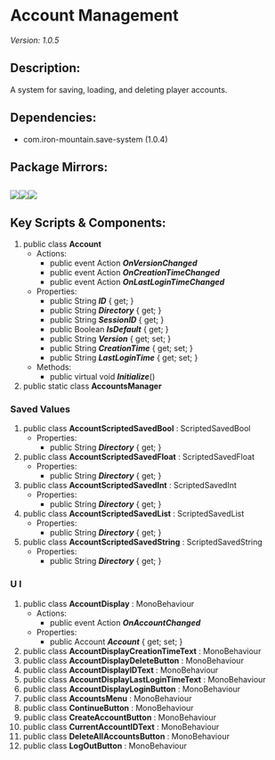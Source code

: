 # Account Management
*Version: 1.0.5*
## Description: 
A system for saving, loading, and deleting player accounts.
## Dependencies: 
* com.iron-mountain.save-system (1.0.4)
## Package Mirrors: 
[<img src='https://img.itch.zone/aW1nLzEzNzQ2ODg3LnBuZw==/original/npRUfq.png'>](https://github.com/Iron-Mountain-Software/account-management.git)[<img src='https://img.itch.zone/aW1nLzEzNzQ2ODkyLnBuZw==/original/Fq0ORM.png'>](https://www.npmjs.com/package/com.iron-mountain.account-management)[<img src='https://img.itch.zone/aW1nLzEzNzQ2ODk4LnBuZw==/original/Rv4m96.png'>](https://iron-mountain.itch.io/account-management)
---
## Key Scripts & Components: 
1. public class **Account**
   * Actions: 
      * public event Action ***OnVersionChanged*** 
      * public event Action ***OnCreationTimeChanged*** 
      * public event Action ***OnLastLoginTimeChanged*** 
   * Properties: 
      * public String ***ID***  { get; }
      * public String ***Directory***  { get; }
      * public String ***SessionID***  { get; }
      * public Boolean ***IsDefault***  { get; }
      * public String ***Version***  { get; set; }
      * public String ***CreationTime***  { get; set; }
      * public String ***LastLoginTime***  { get; set; }
   * Methods: 
      * public virtual void ***Initialize***()
1. public static class **AccountsManager**
### Saved Values
1. public class **AccountScriptedSavedBool** : ScriptedSavedBool
   * Properties: 
      * public String ***Directory***  { get; }
1. public class **AccountScriptedSavedFloat** : ScriptedSavedFloat
   * Properties: 
      * public String ***Directory***  { get; }
1. public class **AccountScriptedSavedInt** : ScriptedSavedInt
   * Properties: 
      * public String ***Directory***  { get; }
1. public class **AccountScriptedSavedList** : ScriptedSavedList
   * Properties: 
      * public String ***Directory***  { get; }
1. public class **AccountScriptedSavedString** : ScriptedSavedString
   * Properties: 
      * public String ***Directory***  { get; }
### U I
1. public class **AccountDisplay** : MonoBehaviour
   * Actions: 
      * public event Action ***OnAccountChanged*** 
   * Properties: 
      * public Account ***Account***  { get; set; }
1. public class **AccountDisplayCreationTimeText** : MonoBehaviour
1. public class **AccountDisplayDeleteButton** : MonoBehaviour
1. public class **AccountDisplayIDText** : MonoBehaviour
1. public class **AccountDisplayLastLoginTimeText** : MonoBehaviour
1. public class **AccountDisplayLoginButton** : MonoBehaviour
1. public class **AccountsMenu** : MonoBehaviour
1. public class **ContinueButton** : MonoBehaviour
1. public class **CreateAccountButton** : MonoBehaviour
1. public class **CurrentAccountIDText** : MonoBehaviour
1. public class **DeleteAllAccountsButton** : MonoBehaviour
1. public class **LogOutButton** : MonoBehaviour
